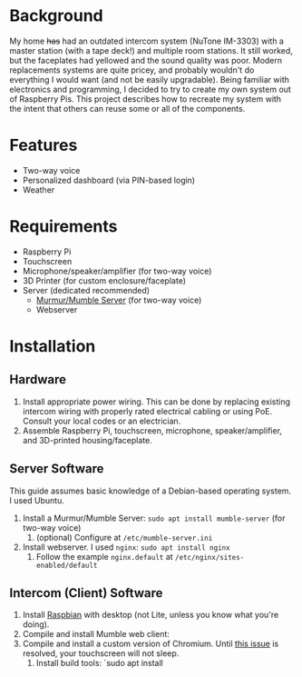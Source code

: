 # Background
My home ~~has~~ had an outdated intercom system (NuTone IM-3303) with a master station (with a tape deck!) and multiple room stations.  It still worked, but the faceplates had yellowed and the sound quality was poor.  Modern replacements systems are quite pricey, and probably wouldn't do everything I would want (and not be easily upgradable).  Being familiar with electronics and programming, I decided to try to create my own system out of Raspberry Pis.  This project describes how to recreate my system with the intent that others can reuse some or all of the components.

# Features
* Two-way voice
* Personalized dashboard (via PIN-based login)
* Weather

# Requirements
* Raspberry Pi
* Touchscreen
* Microphone/speaker/amplifier (for two-way voice)
* 3D Printer (for custom enclosure/faceplate)
* Server (dedicated recommended)
    * [Murmur/Mumble Server](https://wiki.mumble.info/wiki/Main_Page) (for two-way voice)
    * Webserver

# Installation
## Hardware
1. Install appropriate power wiring.  This can be done by replacing existing intercom wiring with properly rated electrical cabling or using PoE.  Consult your local codes or an electrician.
2. Assemble Raspberry Pi, touchscreen, microphone, speaker/amplifier, and 3D-printed housing/faceplate.
## Server Software
This guide assumes basic knowledge of a Debian-based operating system.  I used Ubuntu.
1. Install a Murmur/Mumble Server: `sudo apt install mumble-server` (for two-way voice)
    1. (optional) Configure at `/etc/mumble-server.ini`
2. Install webserver.  I used `nginx`: `sudo apt install nginx`
    1. Follow the example `nginx.default` at `/etc/nginx/sites-enabled/default`
## Intercom (Client) Software
1. Install [Raspbian](https://www.raspberrypi.org/downloads/raspbian/) with desktop (not Lite, unless you know what you're doing).
2. Compile and install Mumble web client:
2. Compile and install a custom version of Chromium.  Until [this issue](https://bugs.chromium.org/p/chromium/issues/detail?id=257511#c_ts1549762643) is resolved, your touchscreen will not sleep.
    1. Install build tools: `sudo apt install 
